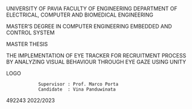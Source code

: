 UNIVERSITY OF PAVIA
FACULTY OF ENGINEERING
DEPARTMENT OF ELECTRICAL, COMPUTER AND BIOMEDICAL ENGINEERING

MASTER’S DEGREE IN 
COMPUTER ENGINEERING 
EMBEDDED AND CONTROL SYSTEM



MASTER THESIS

THE IMPLEMENTATION OF EYE TRACKER FOR RECRUITMENT PROCESS BY ANALYZING VISUAL BEHAVIOUR THROUGH EYE GAZE
USING UNITY


LOGO



				Supervisor : Prof. Marco Porta
				Candidate  : Vina Panduwinata
				
492243
2022/2023
